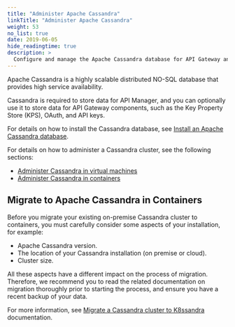 ```yaml
---
title: "Administer Apache Cassandra"
linkTitle: "Administer Apache Cassandra"
weight: 53
no_list: true
date: 2019-06-05
hide_readingtime: true
description: >
  Configure and manage the Apache Cassandra database for API Gateway and API Manager.
---
```

Apache Cassandra is a highly scalable distributed NO-SQL database that provides high service availability.

Cassandra is required to store data for API Manager, and you can optionally use it to store data for API Gateway components, such as the Key Property Store (KPS), OAuth, and API keys.

For details on how to install the Cassandra database, see [Install an Apache Cassandra database](/docs/apim_installation/apigtw_install/cassandra_install/).

For details on how to administer a Cassandra cluster, see the following sections:

* [Administer Cassandra in virtual machines](/docs/cass_admin/admin_cassandra_classic)
* [Administer Cassandra in containers](/docs/cass_admin/admin_cassandra_containers)

## Migrate to Apache Cassandra in Containers

Before you migrate your existing on-premise Cassandra cluster to containers, you must carefully consider some aspects of your installation, for example:

* Apache Cassandra version.
* The location of your Cassandra installation (on premise or cloud).
* Cluster size.

All these aspects have a different impact on the process of migration. Therefore, we recommend you to read the related documentation on migration thoroughly prior to starting the process, and ensure you have a recent backup of your data.

For more information, see [Migrate a Cassandra cluster to K8ssandra](https://docs.k8ssandra.io/tasks/migrate/) documentation.